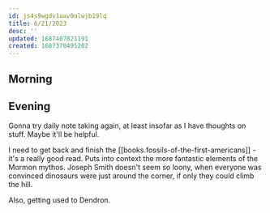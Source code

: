 ```yaml
---
id: js4s9wgdv1aav0olwjb19lq
title: 6/21/2023
desc: ''
updated: 1687407021191
created: 1687370495202
---
```

## Morning

<!-- Fill out this section after waking up -->

## Evening

<!-- Fill out this section before going to sleep, reflecting on your day -->

Gonna try daily note taking again, at least insofar as I have thoughts on stuff. Maybe it'll be helpful.

I need to get back and finish the [[books.fossils-of-the-first-americans]] - it's a really good read. Puts into context the more fantastic elements of the Mormon mythos. Joseph Smith doesn't seem so loony, when everyone was convinced dinosaurs were just around the corner, if only they could climb the hill.

Also, getting used to Dendron.
